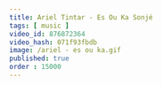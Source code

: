 ```yaml
---
title: Ariel Tintar - Es Ou Ka Sonjé
tags: [ music ]
video_id: 876872364
video_hash: 071f93fbdb
image: /ariel - es ou ka.gif
published: true
order : 15000
---
```

